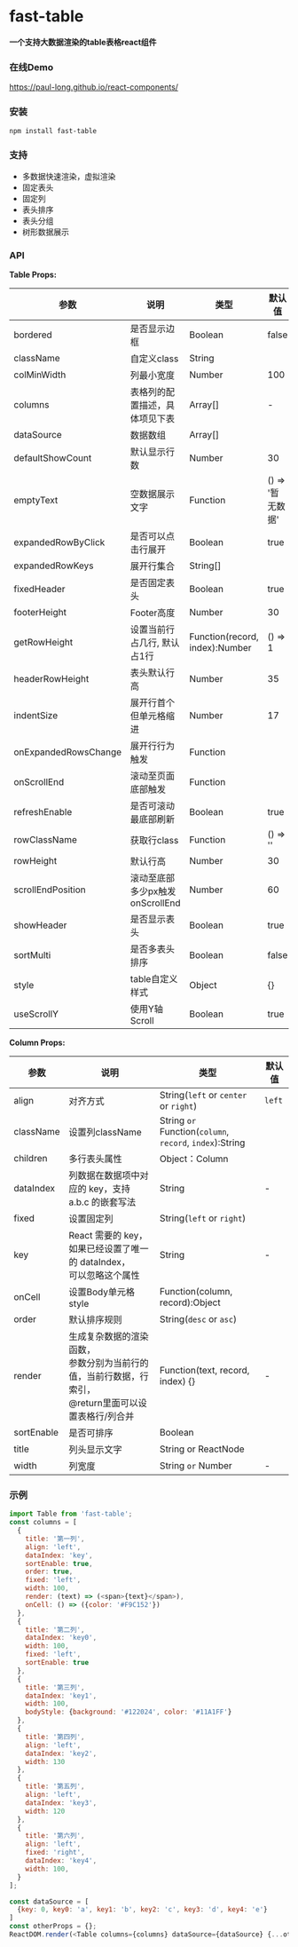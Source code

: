 # fast-table

**一个支持大数据渲染的table表格react组件**

### 在线Demo
https://paul-long.github.io/react-components/

### 安装

```bash
npm install fast-table
```

### 支持
- 多数据快速渲染，虚拟渲染
- 固定表头
- 固定列
- 表头排序
- 表头分组
- 树形数据展示

### API

**Table Props:**

| 参数 | 说明 | 类型 | 默认值 |
|---|---|---|---|
| bordered | 是否显示边框 | Boolean | false |
| className | 自定义class | String | 
| colMinWidth | 列最小宽度 | Number | 100 |
| columns | 表格列的配置描述，具体项见下表 | Array[] | - ||
| dataSource | 数据数组 | Array[] | |
| defaultShowCount | 默认显示行数 | Number | 30 |
| emptyText | 空数据展示文字 | Function | () => '暂无数据' |
| expandedRowByClick | 是否可以点击行展开 | Boolean | true |
| expandedRowKeys | 展开行集合 | String[] | |
| fixedHeader | 是否固定表头 | Boolean | true |
| footerHeight | Footer高度 | Number | 30 |
| getRowHeight | 设置当前行占几行, 默认占1行 | Function(record, index):Number | () => 1 |
| headerRowHeight | 表头默认行高 | Number | 35 |
| indentSize | 展开行首个但单元格缩进 | Number | 17 |
| onExpandedRowsChange | 展开行行为触发 | Function | |
| onScrollEnd | 滚动至页面底部触发 | Function | |
| refreshEnable | 是否可滚动最底部刷新 | Boolean | true |
| rowClassName | 获取行class | Function |  () => '' |
| rowHeight | 默认行高 | Number | 30 |
| scrollEndPosition | 滚动至底部多少px触发onScrollEnd | Number | 60 |
| showHeader | 是否显示表头 | Boolean | true |
| sortMulti | 是否多表头排序 | Boolean | false |
| style | table自定义样式 | Object | {} |
| useScrollY | 使用Y轴 Scroll | Boolean | true |


**Column Props:**

| 参数 | 说明 | 类型 | 默认值 |
|---|---|---|---|
| align | 对齐方式 | String(`left` or `center` or `right`) | `left` |
| className | 设置列className | String `or` Function(`column`, `record`, `index`):String |  |
| children | 多行表头属性 | Object：Column |  |
| dataIndex | 列数据在数据项中对应的 key，支持 a.b.c 的嵌套写法 | String | - |
| fixed | 设置固定列 | String(`left` or `right`) |  |
| key | React 需要的 key，如果已经设置了唯一的 dataIndex，<br>可以忽略这个属性 | String | - |
| onCell | 设置Body单元格style | Function(column, record):Object |  |
| order | 默认排序规则 | String(`desc` or `asc`) |  |
| render | 生成复杂数据的渲染函数，<br>参数分别为当前行的值，当前行数据，行索引，<br>@return里面可以设置表格行/列合并 | Function(text, record, index) {} | - |
| sortEnable | 是否可排序 | Boolean |  |
| title | 列头显示文字 | String or ReactNode |  |
| width | 列宽度| String `or` Number | - |


### 示例

```javascript
import Table from 'fast-table';
const columns = [
  {
    title: '第一列',
    align: 'left',
    dataIndex: 'key',
    sortEnable: true,
    order: true,
    fixed: 'left',
    width: 100,
    render: (text) => (<span>{text}</span>),
    onCell: () => ({color: '#F9C152'})
  },
  {
    title: '第二列',
    dataIndex: 'key0',
    width: 100,
    fixed: 'left',
    sortEnable: true
  },
  {
    title: '第三列',
    dataIndex: 'key1',
    width: 100,
    bodyStyle: {background: '#122024', color: '#11A1FF'}
  },
  {
    title: '第四列',
    align: 'left',
    dataIndex: 'key2',
    width: 130
  },
  {
    title: '第五列',
    align: 'left',
    dataIndex: 'key3',
    width: 120
  },
  {
    title: '第六列',
    align: 'left',
    fixed: 'right',
    dataIndex: 'key4',
    width: 100,
  }
];

const dataSource = [
  {key: 0, key0: 'a', key1: 'b', key2: 'c', key3: 'd', key4: 'e'}
]
const otherProps = {};
ReactDOM.render(<Table columns={columns} dataSource={dataSource} {...otherProps} />, mountNode);
```

